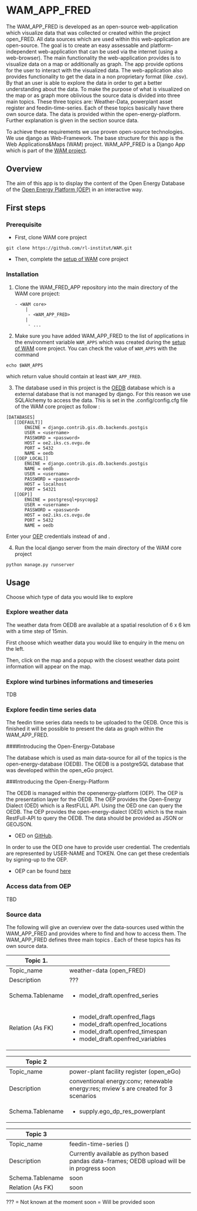 # WAM_APP_FRED

The WAM_APP_FRED is developed as an open-source web-application which visualize data that was collected or created 
within the project open_FRED. All data sources which are used within this web-application are open-source. The goal is 
to create an easy assessable and platform-independent web-application that can be used via the 
internet (using a web-browser). The main functionality the web-application provides is to visualize data on a map 
or additionally as graph. The app provide options for the user to interact with the visualized data. The web-application 
also provides functionality to get the data in a non proprietary format (like .csv). By that an user is able to explore 
the data in order to get a better understanding about the data. 
To make the purpose of what is visualized on the map or as graph more oblivious the source data is divided into 
three main topics. These three topics are: Weather-Data, powerplant asset register and feedin-time-series. Each of these 
topics basically have there own source data. The data is provided within the open-energy-platform. Further explanation 
is given in the section source data. 

To achieve these requirements we use proven open-source technologies. We use django as Web-Framework. The base structure 
for this app is the Web Applications&Maps (WAM) project. 
WAM_APP_FRED is a Django App which is part of the [WAM project](https://github.com/rl-institut/WAM).

## Overview

The aim of this app is to display the content of the Open Energy Database of the
[Open Energy Platform (OEP)]((https://openenergy-platform.org/)) in an interactive way.

## First steps

### Prerequisite

- First, clone WAM core project
```
git clone https://github.com/rl-institut/WAM.git
```
- Then, complete the [setup of WAM](https://wam.readthedocs.io/en/latest/getting_started.html) core project

### Installation 

1. Clone the WAM_FRED_APP repository into the main directory of the WAM core project:
    ````
    - <WAM core>
        |
         - <WAM_APP_FRED>
        |
         - ...
    ````

2. Make sure you have added WAM_APP_FRED to the list of applications in the environment variable `WAM_APPS` 
which was created during the [setup of WAM](https://wam.readthedocs.io/en/latest/getting_started.html) core project.
You can check the value of `WAM_APPS` with the command
```
echo $WAM_APPS
```
which return value should contain at least `ẀAM_APP_FRED`.

3. The database used in this project is the [OEDB](https://github.com/OpenEnergyPlatform/oeplatform) database which is a external database
 that is not managed by django. For this reason we use SQLAlchemy to access the data.
 This is set in the .config/config.cfg file of the WAM core project as follow :
 
 ```
 [DATABASES]
	[[DEFAULT]]
	    ENGINE = django.contrib.gis.db.backends.postgis
        USER = <username>
        PASSWORD = <password>
        HOST = oe2.iks.cs.ovgu.de
        PORT = 5432
        NAME = oedb
    [[OEP_LOCAL]]
        ENGINE = django.contrib.gis.db.backends.postgis
        NAME = oedb
        USER = <username>
        PASSWORD = <password>
        HOST = localhost
        PORT = 54321
    [[OEP]]
        ENGINE = postgresql+psycopg2
        USER = <username>
        PASSWORD = <password>
        HOST = oe2.iks.cs.ovgu.de
        PORT = 5432
        NAME = oedb
```
 
Enter your [OEP]((https://openenergy-platform.org/)) credentials instead of <username> and <password>.


4. Run the local django server from the main directory of the WAM core project 

```
python manage.py runserver
````

## Usage

Choose which type of data you would like to explore

### Explore weather data

The weather data from OEDB are available at a spatial resolution of 6 x 6 km with a time step of 15min.

First choose which weather data you would like to enquiry in the menu on the left.

Then, click on the map and a popup with the closest weather data point information will appear on the map.


### Explore wind turbines informations and timeseries
 
TDB

### Explore feedin time series data

The feedin time series data needs to be uploaded to the OEDB. Once this is finished it will be possible to present 
the data as graph within the WAM_APP_FRED. 

####Introducing the Open-Energy-Database

The database which is used as main data-source for all of the topics is the open-energy-database (OEDB). 
The OEDB is a postgreSQL database that was developed within the open_eGo project. 

###Introducing the Open-Energy-Platform

The OEDB is managed within the openenergy-platform (OEP). The OEP is the presentation layer for the OEDB. The OEP 
provides the Open-Energy Dialect (OED) which is a RestFULL API. Using the OED one can query the OEDB. The OEP provides 
the open-energy-dialect (OED) which is the main RestFull-API to query the OEDB. The data should be provided as JSON or 
GEOJSON. 

 - OED on [GitHub](https://github.com/OpenEnergyPlatform/oedialect). 

In order to use the  OED one have to provide user credential. The credentials are represented by USER-NAME 
and TOKEN. One can get these credentials by signing-up to the OEP. 

- OEP can be found [here](https://openenergy-platform.org/)

### Access data from OEP

TBD

### Source data 

The following will give an overview over the data-sources used within the WAM_APP_FRED and provides where to find 
and how to access them. The WAM_APP_FRED defines three main topics . Each of these topics has its own source data.

| Topic 1.         |          |
| ------------- | -------- |
| Topic_name | weather-data (open_FRED)|
| Description |   ??? |
| Schema.Tablename |  <ul><li>model_draft.openfred_series</li></ul>|
| Relation (As FK)| <ul><li>model_draft.openfred_flags</li><li>model_draft.openfred_locations</li><li>model_draft.openfred_timespan</li><li>model_draft.openfred_variables</li></ul> |

| Topic 2| |
| --- | --- |
| Topic_name | power-plant facility register (open_eGo) |
| Description | conventional energy:conv; renewable energy:res; mview´s are created for 3 scenarios |
| Schema.Tablename | <ul><li>supply.ego_dp_res_powerplant</li></ul> |


| Topic 3 | |
| --- | ---- |
| Topic_name | feedin-time-series () |
| Description | Currently available as python based pandas data-frames; OEDB upload will be in progress soon |
| Schema.Tablename | soon |
| Relation (As FK) | soon |

??? = Not known at the moment
soon = Will be provided soon
